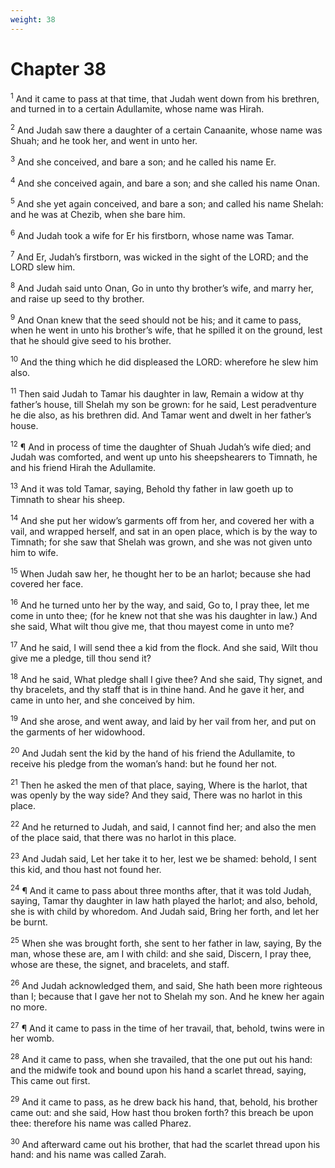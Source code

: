 ```yaml
---
weight: 38
---
```


# Chapter 38

<sup>1</sup> And it came to pass at that time, that Judah went down from his brethren, and turned in to a certain Adullamite, whose name was Hirah. 

<sup>2</sup> And Judah saw there a daughter of a certain Canaanite, whose name was Shuah; and he took her, and went in unto her. 

<sup>3</sup> And she conceived, and bare a son; and he called his name Er. 

<sup>4</sup> And she conceived again, and bare a son; and she called his name Onan. 

<sup>5</sup> And she yet again conceived, and bare a son; and called his name Shelah: and he was at Chezib, when she bare him. 

<sup>6</sup> And Judah took a wife for Er his firstborn, whose name was Tamar. 

<sup>7</sup> And Er, Judah’s firstborn, was wicked in the sight of the LORD; and the LORD slew him. 

<sup>8</sup> And Judah said unto Onan, Go in unto thy brother’s wife, and marry her, and raise up seed to thy brother. 

<sup>9</sup> And Onan knew that the seed should not be his; and it came to pass, when he went in unto his brother’s wife, that he spilled it on the ground, lest that he should give seed to his brother. 

<sup>10</sup> And the thing which he did displeased the LORD: wherefore he slew him also. 

<sup>11</sup> Then said Judah to Tamar his daughter in law, Remain a widow at thy father’s house, till Shelah my son be grown: for he said, Lest peradventure he die also, as his brethren did. And Tamar went and dwelt in her father’s house. 

<sup>12</sup> ¶ And in process of time the daughter of Shuah Judah’s wife died; and Judah was comforted, and went up unto his sheepshearers to Timnath, he and his friend Hirah the Adullamite. 

<sup>13</sup> And it was told Tamar, saying, Behold thy father in law goeth up to Timnath to shear his sheep. 

<sup>14</sup> And she put her widow’s garments off from her, and covered her with a vail, and wrapped herself, and sat in an open place, which is by the way to Timnath; for she saw that Shelah was grown, and she was not given unto him to wife. 

<sup>15</sup> When Judah saw her, he thought her to be an harlot; because she had covered her face. 

<sup>16</sup> And he turned unto her by the way, and said, Go to, I pray thee, let me come in unto thee; (for he knew not that she was his daughter in law.) And she said, What wilt thou give me, that thou mayest come in unto me? 

<sup>17</sup> And he said, I will send thee a kid from the flock. And she said, Wilt thou give me a pledge, till thou send it? 

<sup>18</sup> And he said, What pledge shall I give thee? And she said, Thy signet, and thy bracelets, and thy staff that is in thine hand. And he gave it her, and came in unto her, and she conceived by him. 

<sup>19</sup> And she arose, and went away, and laid by her vail from her, and put on the garments of her widowhood. 

<sup>20</sup> And Judah sent the kid by the hand of his friend the Adullamite, to receive his pledge from the woman’s hand: but he found her not. 

<sup>21</sup> Then he asked the men of that place, saying, Where is the harlot, that was openly by the way side? And they said, There was no harlot in this place. 

<sup>22</sup> And he returned to Judah, and said, I cannot find her; and also the men of the place said, that there was no harlot in this place. 

<sup>23</sup> And Judah said, Let her take it to her, lest we be shamed: behold, I sent this kid, and thou hast not found her. 

<sup>24</sup> ¶ And it came to pass about three months after, that it was told Judah, saying, Tamar thy daughter in law hath played the harlot; and also, behold, she is with child by whoredom. And Judah said, Bring her forth, and let her be burnt. 

<sup>25</sup> When she was brought forth, she sent to her father in law, saying, By the man, whose these are, am I with child: and she said, Discern, I pray thee, whose are these, the signet, and bracelets, and staff. 

<sup>26</sup> And Judah acknowledged them, and said, She hath been more righteous than I; because that I gave her not to Shelah my son. And he knew her again no more. 

<sup>27</sup> ¶ And it came to pass in the time of her travail, that, behold, twins were in her womb. 

<sup>28</sup> And it came to pass, when she travailed, that the one put out his hand: and the midwife took and bound upon his hand a scarlet thread, saying, This came out first. 

<sup>29</sup> And it came to pass, as he drew back his hand, that, behold, his brother came out: and she said, How hast thou broken forth? this breach be upon thee: therefore his name was called Pharez. 

<sup>30</sup> And afterward came out his brother, that had the scarlet thread upon his hand: and his name was called Zarah. 


